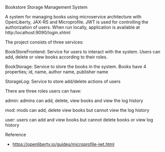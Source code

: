Bookstore Storage Management System

A system for managing books using microservice architecture with OpenLiberty, JAX-RS and Microprofile. JWT is used for controlling the authorization of users. When run locally, application is available at http:/localhost:9090/login.xhtml

The project consists of three services:

BookStoreFrontend: Service for users to interact with the system. Users can add, delete or view books according to their roles.

BookStorage: Service to store the books in the system. Books have 4 properties; id, name, author name, publisher name

StorageLog: Service to store add/delete actions of users

There are three roles users can have:

admin: admins can add, delete, view books and view the log history 

mod: mods can add, delete view books but cannot view the log history

user: users can add and view books but cannot delete books or view log history


Reference

- https://openliberty.io/guides/microprofile-jwt.html
